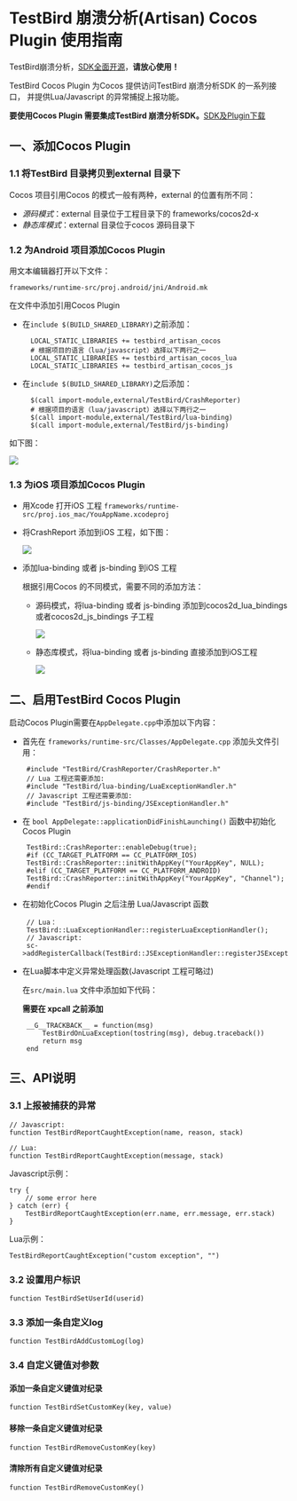 # TestBird 崩溃分析(Artisan) Cocos Plugin 使用指南

TestBird崩溃分析，[SDK全面开源](https://github.com/TheTestBird)，**请放心使用！**

TestBird Cocos Plugin 为Cocos 提供访问TestBird 崩溃分析SDK 的一系列接口，
并提供Lua/Javascript 的异常捕捉上报功能。

**要使用Cocos Plugin 需要集成TestBird 崩溃分析SDK。**[SDK及Plugin下载](http://docs.testbird.com/guide/crashanalysis/sdk-download/)

## 一、添加Cocos Plugin

### 1.1 将TestBird 目录拷贝到external 目录下
Cocos 项目引用Cocos 的模式一般有两种，external 的位置有所不同：

* *源码模式*：external 目录位于工程目录下的 frameworks/cocos2d-x
* *静态库模式*：external 目录位于cocos 源码目录下

### 1.2 为Android 项目添加Cocos Plugin
用文本编辑器打开以下文件：

	frameworks/runtime-src/proj.android/jni/Android.mk

在文件中添加引用Cocos Plugin

* 在`include $(BUILD_SHARED_LIBRARY)`之前添加：

		LOCAL_STATIC_LIBRARIES += testbird_artisan_cocos
		# 根据项目的语言（lua/javascript）选择以下两行之一
		LOCAL_STATIC_LIBRARIES += testbird_artisan_cocos_lua
		LOCAL_STATIC_LIBRARIES += testbird_artisan_cocos_js

* 在`include $(BUILD_SHARED_LIBRARY)`之后添加：

		$(call import-module,external/TestBird/CrashReporter)
		# 根据项目的语言（lua/javascript）选择以下两行之一
		$(call import-module,external/TestBird/lua-binding)
		$(call import-module,external/TestBird/js-binding)

如下图：

![](cocos-docs/images/edit-mk.png)

### 1.3 为iOS 项目添加Cocos Plugin
*  用Xcode 打开iOS 工程 `frameworks/runtime-src/proj.ios_mac/YouAppName.xcodeproj`
*  将CrashReport 添加到iOS 工程，如下图：

    ![](cocos-docs/images/add-crashreporter.png)

*  添加lua-binding 或者 js-binding 到iOS 工程

    根据引用Cocos 的不同模式，需要不同的添加方法：

    -   源码模式，将lua-binding 或者 js-binding 添加到cocos2d_lua_bindings 或者cocos2d_js_bindings 子工程

        ![](cocos-docs/images/add-lua-binding.png)

    -   静态库模式，将lua-binding 或者 js-binding 直接添加到iOS工程

        ![](cocos-docs/images/add-lua-binding2.png)

## 二、启用TestBird Cocos Plugin
启动Cocos Plugin需要在`AppDelegate.cpp`中添加以下内容：

*  首先在 `frameworks/runtime-src/Classes/AppDelegate.cpp` 添加头文件引用：
		
		#include "TestBird/CrashReporter/CrashReporter.h"
    	// Lua 工程还需要添加:
        #include "TestBird/lua-binding/LuaExceptionHandler.h"    
    	// Javascript 工程还需要添加:    
    	#include "TestBird/js-binding/JSExceptionHandler.h"
    
*  在 `bool AppDelegate::applicationDidFinishLaunching()` 函数中初始化Cocos Plugin
    
    	TestBird::CrashReporter::enableDebug(true);
    	#if (CC_TARGET_PLATFORM == CC_PLATFORM_IOS)
    	TestBird::CrashReporter::initWithAppKey("YourAppKey", NULL);
    	#elif (CC_TARGET_PLATFORM == CC_PLATFORM_ANDROID)
    	TestBird::CrashReporter::initWithAppKey("YourAppKey", "Channel");
    	#endif
    
*  在初始化Cocos Plugin 之后注册 Lua/Javascript 函数

    	// Lua：
    	TestBird::LuaExceptionHandler::registerLuaExceptionHandler();
    	// Javascript:
    	sc->addRegisterCallback(TestBird::JSExceptionHandler::registerJSExceptionHandler);

*  在Lua脚本中定义异常处理函数(Javascript 工程可略过)

    在`src/main.lua` 文件中添加如下代码：

    **需要在 xpcall 之前添加**
    
    	__G__TRACKBACK__ = function(msg)
        	TestBirdOnLuaException(tostring(msg), debug.traceback())
        	return msg
    	end
    	
## 三、API说明

### 3.1 上报被捕获的异常    

    // Javascript:
    function TestBirdReportCaughtException(name, reason, stack)
    
    // Lua:
    function TestBirdReportCaughtException(message, stack)

Javascript示例：

    try {
        // some error here
    } catch (err) {
        TestBirdReportCaughtException(err.name, err.message, err.stack)
    }
    
Lua示例：
    
    TestBirdReportCaughtException("custom exception", "")

### 3.2 设置用户标识
  
    function TestBirdSetUserId(userid)

### 3.3 添加一条自定义log

    function TestBirdAddCustomLog(log)

### 3.4 自定义键值对参数
#### 添加一条自定义键值对纪录

    function TestBirdSetCustomKey(key, value)

#### 移除一条自定义键值对纪录   

    function TestBirdRemoveCustomKey(key)

#### 清除所有自定义键值对纪录

    function TestBirdRemoveCustomKey()

